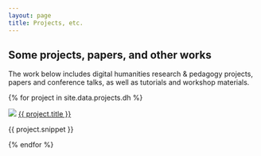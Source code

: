 ```yaml
---
layout: page
title: Projects, etc.
---
```

## Some projects, papers, and other works

The work below includes digital humanities research & pedagogy projects, papers and conference talks, as well as tutorials and workshop materials.

<!-- Automatic project list generator -->

{% for project in site.data.projects.dh %}
<div class="toc">
<img src="{{ project.avatar }}" class="avatar" />
<a href="{{ project.url }}">{{ project.title }}</a>
<p>{{ project.snippet }}</p>
</div>
{% endfor %}

<!--# Select Research
{% for project in site.data.projects.other %}
<div class="toc">
<img src="{{ project.avatar }}" class="avatar" />
<a href="{{ project.url }}">{{ project.title }}</a>
<p>{{ project.snippet }}</p>
</div>
{% endfor %}-->
